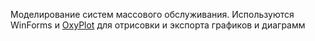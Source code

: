 Моделирование систем массового обслуживания.
Используются WinForms и [OxyPlot](http://www.oxyplot.org) для отрисовки и экспорта графиков и диаграмм
